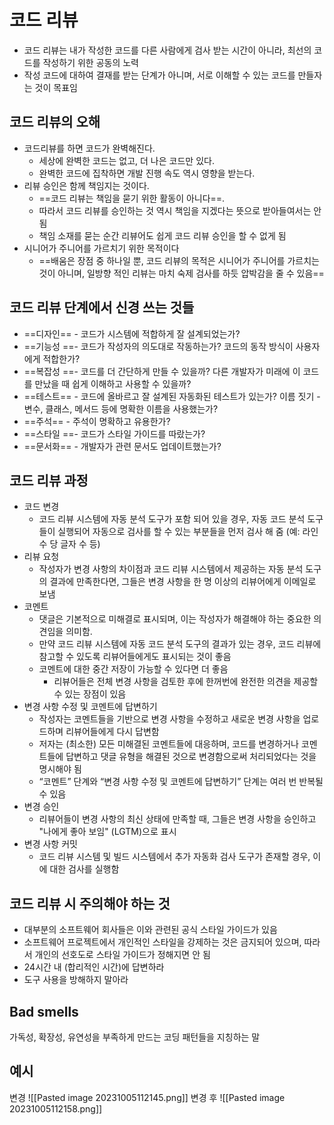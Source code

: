 # 코드 리뷰
- 코드 리뷰는 내가 작성한 코드를 다른 사람에게 검사 받는 시간이 아니라, 최선의 코드를 작성하기 위한 공동의 노력
- 작성 코드에 대하여 결재를 받는 단계가 아니며, 서로 이해할 수 있는 코드를 만들자는 것이 목표임
## 코드 리뷰의 오해
- 코드리뷰를 하면 코드가 완벽해진다.
	- 세상에 완벽한 코드는 없고, 더 나은 코드만 있다.
	- 완벽한 코드에 집착하면 개발 진행 속도 역시 영향을 받는다.
- 리뷰 승인은 함께 책임지는 것이다.
	- ==코드 리뷰는 책임을 묻기 위한 활동이 아니다==.
	- 따라서 코드 리뷰를 승인하는 것 역시 책임을 지겠다는 뜻으로 받아들여서는 안 됨 
	- 책임 소재를 묻는 순간 리뷰어도 쉽게 코드 리뷰 승인을 할 수 없게 됨
- 시니어가 주니어를 가르치기 위한 목적이다
	- ==배움은 장점 중 하나일 뿐, 코드 리뷰의 목적은 시니어가 주니어를 가르치는 것이 아니며, 일방향 적인 리뷰는 마치 숙제 검사를 하듯 압박감을 줄 수 있음==
## 코드 리뷰 단계에서 신경 쓰는 것들
- ==디자인== - 코드가 시스템에 적합하게 잘 설계되었는가? 
- ==기능성 ==- 코드가 작성자의 의도대로 작동하는가? 코드의 동작 방식이 사용자에게 적합한가? 
- ==복잡성 ==- 코드를 더 간단하게 만들 수 있을까? 다른 개발자가 미래에 이 코드를 만났을 때 쉽게 이해하고 사용할 수 있을까? 
- ==테스트== - 코드에 올바르고 잘 설계된 자동화된 테스트가 있는가? 이름 짓기 - 변수, 클래스, 메서드 등에 명확한 이름을 사용했는가? 
- ==주석== - 주석이 명확하고 유용한가? 
- ==스타일 ==- 코드가 스타일 가이드를 따랐는가? 
- ==문서화== - 개발자가 관련 문서도 업데이트했는가?

## 코드 리뷰 과정
- 코드 변경
	- 코드 리뷰 시스템에 자동 분석 도구가 포함 되어 있을 경우, 자동 코드 분석 도구들이 실행되어 자동으로 검사를 할 수 있는 부분들을 먼저 검사 해 줌 (예: 라인 수 당 글자 수 등)
- 리뷰 요청
	- 작성자가 변경 사항의 차이점과 코드 리뷰 시스템에서 제공하는 자동 분석 도구의 결과에 만족한다면, 그들은 변경 사항을 한 명 이상의 리뷰어에게 이메일로 보냄
- 코멘트
	- 댓글은 기본적으로 미해결로 표시되며, 이는 작성자가 해결해야 하는 중요한 의견임을 의미함.
	- 만약 코드 리뷰 시스템에 자동 코드 분석 도구의 결과가 있는 경우, 코드 리뷰에 참고할 수 있도록 리뷰어들에게도 표시되는 것이 좋음
	- 코멘트에 대한 중간 저장이 가능할 수 있다면 더 좋음
		- 리뷰어들은 전체 변경 사항을 검토한 후에 한꺼번에 완전한 의견을 제공할 수 있는 장점이 있음
- 변경 사항 수정 및 코멘트에 답변하기
	- 작성자는 코멘트들을 기반으로 변경 사항을 수정하고 새로운 변경 사항을 업로드하며 리뷰어들에게 다시 답변함
	- 저자는 (최소한) 모든 미해결된 코멘트들에 대응하며, 코드를 변경하거나 코멘트들에 답변하고 댓글 유형을 해결된 것으로 변경함으로써 처리되었다는 것을 명시해야 됨
	- “코멘트” 단계와 “변경 사항 수정 및 코멘트에 답변하기” 단계는 여러 번 반복될 수 있음
- 변경 승인
	- 리뷰어들이 변경 사항의 최신 상태에 만족할 때, 그들은 변경 사항을 승인하고 "나에게 좋아 보임" (LGTM)으로 표시
- 변경 사항 커밋
	- 코드 리뷰 시스템 및 빌드 시스템에서 추가 자동화 검사 도구가 존재할 경우, 이에 대한 검사를 실행함

## 코드 리뷰 시 주의해야 하는 것
- 대부분의 소프트웨어 회사들은 이와 관련된 공식 스타일 가이드가 있음 
- 소프트웨어 프로젝트에서 개인적인 스타일을 강제하는 것은 금지되어 있으며, 따라서 개인의 선호도로 스타일 가이드가 정해지면 안 됨
- 24시간 내 (합리적인 시간)에 답변하라
- 도구 사용을 방해하지 말아라

## Bad smells
가독성, 확장성, 유연성을 부족하게 만드는 코딩 패턴들을 지칭하는 말

## 예시
변경 
![[Pasted image 20231005112145.png]]
변경 후
![[Pasted image 20231005112158.png]]